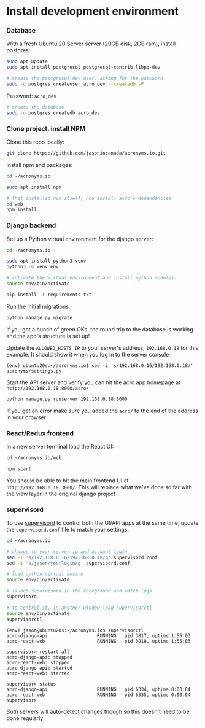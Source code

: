 # Install development environment

### Database

With a fresh Ubuntu 20 Server server (20GB disk, 2GB ram), install postgres:

```bash
sudo apt update
sudo apt install postgresql postgresql-contrib libpq-dev

# create the postgresql dev user, asking for the password
sudo -u postgres createuser acro_dev --createdb -P
```

Password: `acro_dev`

```bash
# create the database
sudo -u postgres createdb acro_dev
```


### Clone project, install NPM

Clone this repo locally:

```bash
git clone https://github.com/jasonincanada/acronyms.io.git
```

Install npm and packages:

```bash
cd ~/acronyms.io

sudo apt install npm

# that installed npm itself, now install acro's dependencies
cd web
npm install
```


### Django backend

Set up a Python virtual environment for the django server:

```bash
cd ~/acronyms.io

sudo apt install python3-venv
python3 -m venv env

# activate the virtual environment and install python modules:
source env/bin/activate

pip install -r requirements.txt
```

Run the initial migrations:

```bash
python manage.py migrate
```

If you got a bunch of green OKs, the round trip to the database is working and the app's structure is set up!

Update the `ALLOWED_HOSTS IP` to your server's address, `192.168.0.18` for this example.  It should show it when you log in to the server console

```
(env) ubuntu20s:~/acronyms.io$ sed -i 's/192.168.0.16/192.168.0.18/' acronyms/settings.py 
```

Start the API server and verify you can hit the acro app homepage at `http://192.168.0.18:8000/acro/`

```bash
python manage.py runserver 192.168.0.18:8000
```

If you get an error make sure you added the `acro/` to the end of the address in your browser


### React/Redux frontend

In a new server terminal load the React UI:

```bash
cd ~/acronyms.io/web

npm start
```

You should be able to hit the main frontend UI at `http://192.168.0.18:3000/`. This will replace what we've done so far with the view layer in the original django project


### supervisord

To use [supervisord](http://supervisord.org/) to control both the UI/API apps at the same time, update the `supervisord.conf` file to match your settings:

```bash
cd ~/acronyms.io

# change to your server ip and account login
sed -i 's/192.168.0.16/192.168.0.18/g' supervisord.conf
sed -i 's/jason/yourlogin/g' supervisord.conf

# load python virtual enviro
source env/bin/activate

# launch supervisord in the foreground and watch logs
supervisord

# to control it, in another window load supervisorctl
source env/bin/activate
supervisorctl
```

```
(env) jason@ubuntu20s:~/acronyms.io$ supervisorctl
acro-django-api                  RUNNING   pid 3817, uptime 1:55:03
acro-react-web                   RUNNING   pid 3818, uptime 1:55:03

supervisor> restart all
acro-django-api: stopped
acro-react-web: stopped
acro-django-api: started
acro-react-web: started

supervisor> status
acro-django-api                  RUNNING   pid 6334, uptime 0:00:04
acro-react-web                   RUNNING   pid 6335, uptime 0:00:04
supervisor>
```

Both servers will auto-detect changes though so this doesn't need to be done regularly

